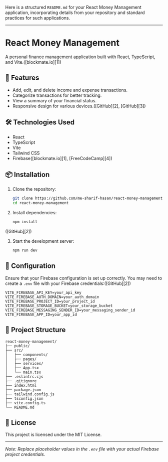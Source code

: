 Here is a structured `README.md` for your React Money Management application, incorporating details from your repository and standard practices for such applications.

---

# React Money Management

A personal finance management application built with React, TypeScript, and Vite.([blockmate.io][1])

## 🚀 Features

* Add, edit, and delete income and expense transactions.
* Categorize transactions for better tracking.
* View a summary of your financial status.
* Responsive design for various devices.([GitHub][2], [GitHub][3])

## 🛠️ Technologies Used

* React
* TypeScript
* Vite
* Tailwind CSS
* Firebase([blockmate.io][1], [FreeCodeCamp][4])

## 📦 Installation

1. Clone the repository:

   ```bash
   git clone https://github.com/me-sharif-hasan/react-money-management.git
   cd react-money-management
   ```



2. Install dependencies:

   ```bash
   npm install
   ```

([GitHub][2])

3. Start the development server:

   ```bash
   npm run dev
   ```



## 🔧 Configuration

Ensure that your Firebase configuration is set up correctly. You may need to create a `.env` file with your Firebase credentials:([GitHub][2])

```env
VITE_FIREBASE_API_KEY=your_api_key
VITE_FIREBASE_AUTH_DOMAIN=your_auth_domain
VITE_FIREBASE_PROJECT_ID=your_project_id
VITE_FIREBASE_STORAGE_BUCKET=your_storage_bucket
VITE_FIREBASE_MESSAGING_SENDER_ID=your_messaging_sender_id
VITE_FIREBASE_APP_ID=your_app_id
```



## 📁 Project Structure

```plaintext
react-money-management/
├── public/
├── src/
│   ├── components/
│   ├── pages/
│   ├── services/
│   ├── App.tsx
│   └── main.tsx
├── .eslintrc.cjs
├── .gitignore
├── index.html
├── package.json
├── tailwind.config.js
├── tsconfig.json
├── vite.config.ts
└── README.md
```



## 📄 License

This project is licensed under the MIT License.

---

*Note: Replace placeholder values in the `.env` file with your actual Firebase project credentials.*
